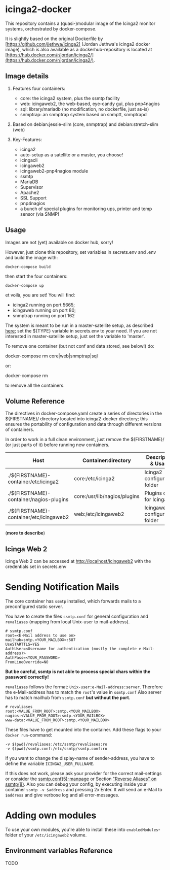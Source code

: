 # icinga2-docker

This repository contains a (quasi-)modular image of the Icinga2 monitor systems, orchestrated by docker-compose.

It is slightly based on the original Dockerfile by [https://github.com/jjethwa/icinga2] (Jordan Jethwa's icinga2 docker image), which is also available as a dockerhub-repository is located at [https://hub.docker.com/r/jordan/icinga2/](https://hub.docker.com/r/jordan/icinga2/).

## Image details

1. Features four containers:
   - core: the icinga2 system, plus the ssmtp facility
   - web: icingaweb2, the web-based, eye-candy gui, plus pnp4nagios
   - sql: library/mariadb (no modification, no dockerfile, just as-is)
   - snmptrap: an snmptrap system based on snmptt, snmptrapd
   
1. Based on debian:jessie-slim (core, snmptrap) and debian:stretch-slim (web)

1. Key-Features:
   - icinga2
   - auto-setup as a satellite or a master, you choose!
   - icingacli
   - icingaweb2
   - icingaweb2-pnp4nagios module
   - ssmtp
   - MariaDB
   - Supervisor
   - Apache2
   - SSL Support
   - pnp4nagios
   - a bunch of special plugins for monitoring ups, printer and temp sensor (via SNMP)

## Usage

Images are not (yet) available on docker hub, sorry!

However, just clone this repository, set variables in secrets.env and .env and build the image with:

    docker-compose build

then start the four containers:

    docker-compose up

et voilà, you are set! You will find:

  - icinga2 running on port 5665;
  - icingaweb running on port 80;
  - snmptrap running on port 162

The system is meant to be run in a master-satellite setup, as described [here](https://www.icinga.com/docs/icinga2/latest/doc/06-distributed-monitoring/); set the ${TYPE} variable in secrets.env to your need. If you are not interested in master-satellite setup, just set the variable to 'master'.

To remove one container (but not conf and data stored, see below!) do:

   docker-compose rm core|web|snmptrap|sql

or:

   docker-compose rm

to remove all the containers.

## Volume Reference

The directives in docker-compose.yaml create a series of directories in the ${FIRSTNAME}/ directory located into icinga2-docker directory; this ensures the portability of configuration and data through different versions of containers.

In order to work in a full clean environment, just remove the ${FIRSTNAME}/ (or just parts of it) before running new containers.


| Host | Container:directory | Description & Usage |
| ------ | ----- | ------------------- |
| ./${FIRSTNAME}-container/etc/icinga2 | core:/etc/icinga2 | Icinga2 configuration folder |
| ./${FIRSTNAME}-container/nagios-plugins | core:/usr/lib/nagios/plugins | Plugins dir for Icinga2 |
| ./${FIRSTNAME}-container/etc/icingaweb2 | web:/etc/icingaweb2 | Icingaweb2 configuration folder |

(**more to describe**)

## Icinga Web 2

Icinga Web 2 can be accessed at [http://localhost/icingaweb2](http://localhost/icingaweb2) with the credentials set in secrets.env

# Sending Notification Mails

The core container has `ssmtp` installed, which forwards mails to a preconfigured static server.

You have to create the files `ssmtp.conf` for general configuration and `revaliases` (mapping from local Unix-user to mail-address).

```
# ssmtp.conf
root=<E-Mail address to use on>
mailhub=smtp.<YOUR_MAILBOX>:587
UseSTARTTLS=YES
AuthUser=<Username for authentication (mostly the complete e-Mail-address)>
AuthPass=<YOUR_PASSWORD>
FromLineOverride=NO
```
**But be careful, ssmtp is not able to process special chars within the password correctly!**

`revaliases` follows the format: `Unix-user:e-Mail-address:server`.
Therefore the e-Mail-address has to match the `root`'s value in `ssmtp.conf`
Also server has to match mailhub from `ssmtp.conf` **but without the port**.

```
# revaliases
root:<VALUE_FROM_ROOT>:smtp.<YOUR_MAILBOX>
nagios:<VALUE_FROM_ROOT>:smtp.<YOUR_MAILBOX>
www-data:<VALUE_FROM_ROOT>:smtp.<YOUR_MAILBOX>
```

These files have to get mounted into the container. Add these flags to your `docker run`-command:
```
-v $(pwd)/revaliases:/etc/ssmtp/revaliases:ro
-v $(pwd)/ssmtp.conf:/etc/ssmtp/ssmtp.conf:ro
```

If you want to change the display-name of sender-address, you have to define the variable `ICINGA2_USER_FULLNAME`.

If this does not work, please ask your provider for the correct mail-settings or consider the [ssmtp.conf(5)-manpage](https://linux.die.net/man/5/ssmtp.conf) or Section ["Reverse Aliases" on ssmtp(8)](https://linux.die.net/man/8/ssmtp).
Also you can debug your config, by executing inside your container `ssmtp -v $address` and pressing 2x Enter.
It will send an e-Mail to `$address` and give verbose log and all error-messages.

# Adding own modules

To use your own modules, you're able to install these into `enabledModules`-folder of your `/etc/icingaweb2` volume.

## Environment variables Reference

TODO
